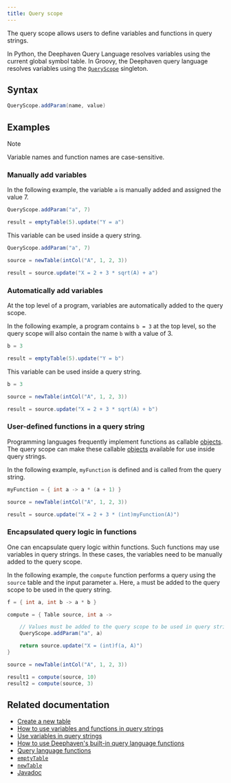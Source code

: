 ```yaml
---
title: Query scope
---
```


The query scope allows users to define variables and functions in query strings.

In Python, the Deephaven Query Language resolves variables using the current global symbol table. In Groovy, the Deephaven query language resolves variables using the [`QueryScope`](/core/javadoc/io/deephaven/engine/context/QueryScope.html) singleton.

## Syntax

```groovy skip-test
QueryScope.addParam(name, value)
```

## Examples

> [!NOTE]
> Variable names and function names are case-sensitive.

### Manually add variables

In the following example, the variable `a` is manually added and assigned the value 7.

```groovy
QueryScope.addParam("a", 7)

result = emptyTable(5).update("Y = a")
```

This variable can be used inside a query string.

```groovy order=source,result
QueryScope.addParam("a", 7)

source = newTable(intCol("A", 1, 2, 3))

result = source.update("X = 2 + 3 * sqrt(A) + a")
```

### Automatically add variables

At the top level of a program, variables are automatically added to the query scope.

In the following example, a program contains `b = 3` at the top level, so the query scope will also contain the name `b` with a value of 3.

```groovy
b = 3

result = emptyTable(5).update("Y = b")
```

This variable can be used inside a query string.

```groovy order=source,result
b = 3

source = newTable(intCol("A", 1, 2, 3))

result = source.update("X = 2 + 3 * sqrt(A) + b")
```

### User-defined functions in a query string

Programming languages frequently implement functions as callable [objects](../types/objects.md). The query scope can make these callable [objects](../types/objects.md) available for use inside query strings.

In the following example, `myFunction` is defined and is called from the query string.

```groovy order=source,result
myFunction = { int a -> a * (a + 1) }

source = newTable(intCol("A", 1, 2, 3))

result = source.update("X = 2 + 3 * (int)myFunction(A)")
```

### Encapsulated query logic in functions

One can encapsulate query logic within functions. Such functions may use variables in query strings. In these cases, the variables need to be manually added to the query scope.

In the following example, the `compute` function performs a query using the `source` table and the input parameter `a`. Here, `a` must be added to the query scope to be used in the query string.

```groovy order=source,result1,result2
f = { int a, int b -> a * b }

compute = { Table source, int a ->

    // Values must be added to the query scope to be used in query strings.
    QueryScope.addParam("a", a)

    return source.update("X = (int)f(a, A)")
}

source = newTable(intCol("A", 1, 2, 3))

result1 = compute(source, 10)
result2 = compute(source, 3)
```

## Related documentation

- [Create a new table](../../../how-to-guides/new-and-empty-table.md#newtable)
- [How to use variables and functions in query strings](../../../how-to-guides/queryscope.md)
- [Use variables in query strings](../../../conceptual/queryscope.md)
- [How to use Deephaven's built-in query language functions](../../../how-to-guides/query-language-functions.md)
- [Query language functions](../query-library/query-language-function-reference.md)
- [`emptyTable`](../../table-operations/create/emptyTable.md)
- [`newTable`](../../table-operations/create/newTable.md)
- [Javadoc](/core/javadoc/io/deephaven/engine/context/QueryScope.html)
